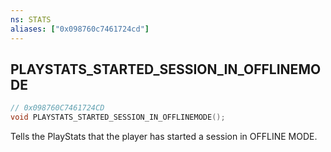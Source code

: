 ```yaml
---
ns: STATS
aliases: ["0x098760c7461724cd"]
---
```

## PLAYSTATS_STARTED_SESSION_IN_OFFLINEMODE

```c
// 0x098760C7461724CD
void PLAYSTATS_STARTED_SESSION_IN_OFFLINEMODE();
```

Tells the PlayStats that the player has started a session in OFFLINE MODE.


